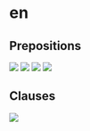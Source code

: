 <script setup>
import ToneComp from './ToneComp.vue'
import GraphComp from './GraphComp.vue'
</script>

# en

<ToneComp />
<GraphComp />

## Prepositions

![](/en/prepositions_place.jpeg)
![](/en/prepositions_movement.jpeg)
![](/en/prepositions_time.jpeg)
![](/en/in_on_at.jpeg)

## Clauses

![](/en/type_of_clauses.jpg)
